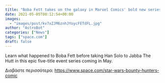 ```yaml
---
title: "Boba Fett takes on the galaxy in Marvel Comics' bold new series 'Star Wars: War of the Bounty Hunters'"
date: 2021-05-05T00:12:54+00:00
images:
  - "images/post/kv7xZJM6znhJYoycFETdFL.jpg"
author: "AstroBot"
categories: ["News"]
tags: ["space.com"]
draft: false
---
```


Learn what happened to Boba Fett before taking Han Solo to Jabba The Hutt in this epic five-title event series coming in May. 

Διαβάστε περισσότερα: https://www.space.com/star-wars-bounty-hunters-comic
